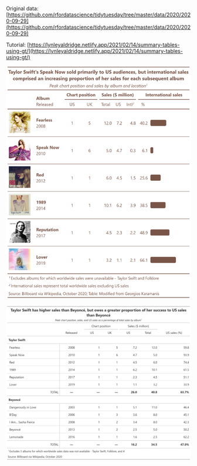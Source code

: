 Original data:
[https://github.com/rfordatascience/tidytuesday/tree/master/data/2020/2020-09-29](https://github.com/rfordatascience/tidytuesday/tree/master/data/2020/2020-09-29)

Tutorial:
[https://lynleyaldridge.netlify.app/2021/02/14/summary-tables-using-gt/](https://lynleyaldridge.netlify.app/2021/02/14/summary-tables-using-gt/)

![](plots/swift-albums.png)

![](plots/compare-sales.png)
